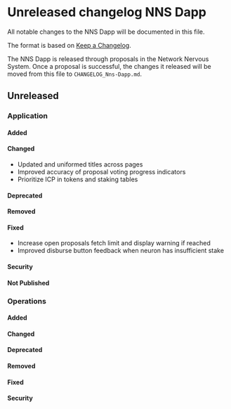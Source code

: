 # Unreleased changelog NNS Dapp

All notable changes to the NNS Dapp will be documented in this file.

The format is based on [Keep a Changelog](https://keepachangelog.com/en/1.0.0/).

The NNS Dapp is released through proposals in the Network Nervous System. Once a
proposal is successful, the changes it released will be moved from this file to
`CHANGELOG_Nns-Dapp.md`.

## Unreleased

### Application

#### Added

#### Changed

* Updated and uniformed titles across pages
* Improved accuracy of proposal voting progress indicators
* Prioritize ICP in tokens and staking tables

#### Deprecated

#### Removed

#### Fixed

* Increase open proposals fetch limit and display warning if reached
* Improved disburse button feedback when neuron has insufficient stake

#### Security

#### Not Published

### Operations

#### Added

#### Changed

#### Deprecated

#### Removed

#### Fixed

#### Security
